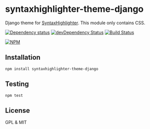 # syntaxhighlighter-theme-django

Django theme for [SyntaxHighlighter](https://github.com/syntaxhighlighter/syntaxhighlighter). This module only contains CSS.

[![Dependency status](https://david-dm.org/syntaxhighlighter/syntaxhighlighter-theme-django.svg)](https://david-dm.org/syntaxhighlighter/syntaxhighlighter-theme-django)
[![devDependency Status](https://david-dm.org/syntaxhighlighter/syntaxhighlighter-theme-django/dev-status.svg)](https://david-dm.org/syntaxhighlighter/syntaxhighlighter-theme-django#info=devDependencies)
[![Build Status](https://travis-ci.org/syntaxhighlighter/syntaxhighlighter-theme-django.svg)](https://travis-ci.org/syntaxhighlighter/syntaxhighlighter-theme-django)

[![NPM](https://nodei.co/npm/syntaxhighlighter-theme-django.svg)](https://npmjs.org/package/syntaxhighlighter-theme-django)

## Installation

    npm install syntaxhighlighter-theme-django

## Testing

    npm test

## License

GPL & MIT
